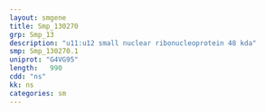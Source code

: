 ```yaml
---
layout: smgene
title: Smp_130270
grp: Smp_13
description: "u11:u12 small nuclear ribonucleoprotein 48 kda"
smp: Smp_130270.1
uniprot: "G4VG95"
length:   990
cdd: "ns"
kk: ns
categories: sm
---
```

